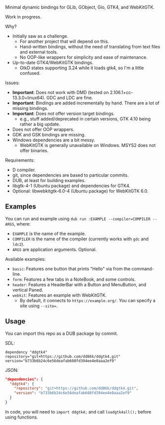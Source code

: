 Minimal dynamic bindings for GLib, GObject, Gio, GTK4, and WebKitGTK.

Work in progress.

Why?
- Initially saw as a challenge.
  - For another project that will depend on this.
  - Hand-written bindings, without the need of translating from text files and external tools.
  - No OOP-like wrappers for simplicity and ease of maintenance.
- Up-to-date GTK4/WebKitGTK bindings.
  - GtkD states supporting 3.24 while it loads gtk4, so I'm a little confused.

Issues:
- **Important**: Does not work with DMD (tested on 2.106.1+cc-13.3.0+linux64). GDC and LDC are fine.
- **Important**: Bindings are added incrementally by hand. There are a lot of missing bindings.
- **Important**: Does not offer version target bindings.
  - e.g., stuff added/deprecated in certain versions, GTK 4.10 being rather a big update.
- Does not offer OOP wrappers.
- GDK and GSK bindings are missing.
- Windows dependencies are a bit messy.
  - WebKitGTK is generally unavailable on Windows. MSYS2 does not offer binaries.

Requirements:
- D compiler.
- git, since dependencies are based to particular commits.
- DUB, at least for building examples.
- libgtk-4-1 (Ubuntu package) and dependencies for GTK4.
- Optional: libwebkitgtk-6.0-4 (Ubuntu package) for WebKitGTK 6.0.

## Examples

You can run and example using `dub run :EXAMPLE --compiler=COMPILER -- ARGS`, where:
- `EXAMPLE` is the name of the example.
- `COMPILER` is the name of the compiler (currently works with `gdc` and `ldc2`).
- `ARGS` are application arguments. Optional.

Available examples:
- `basic`: Features one button that prints "Hello" via from the command-line.
- `form`: Features a few tabs in a NoteBook, and some controls.
- `header`: Features a HeaderBar with a Button and MenuButton, and vertical Paned.
- `webkit`: Features an example with WebKitGTK.
  - By default, it connects to `https://example.org/`. You can specify a site using `--site=`.

## Usage

You can import this repo as a DUB package by commit.

SDL:
```sdl
dependency "ddgtk4" repository="git+https://github.com/dd86k/ddgtk4.git" version="b733b6b24c6e56deafab608fd394ee4e0aaa2ef9"
```

JSON:
```json
"dependencies": {
  "ddgtk4": {
    "repository": "git+https://github.com/dd86k/ddgtk4.git",
    "version": "b733b6b24c6e56deafab608fd394ee4e0aaa2ef9"
  }
}
```

In code, you will need to `import ddgtk4;` and call `loadgtk4all();` before
using functions.